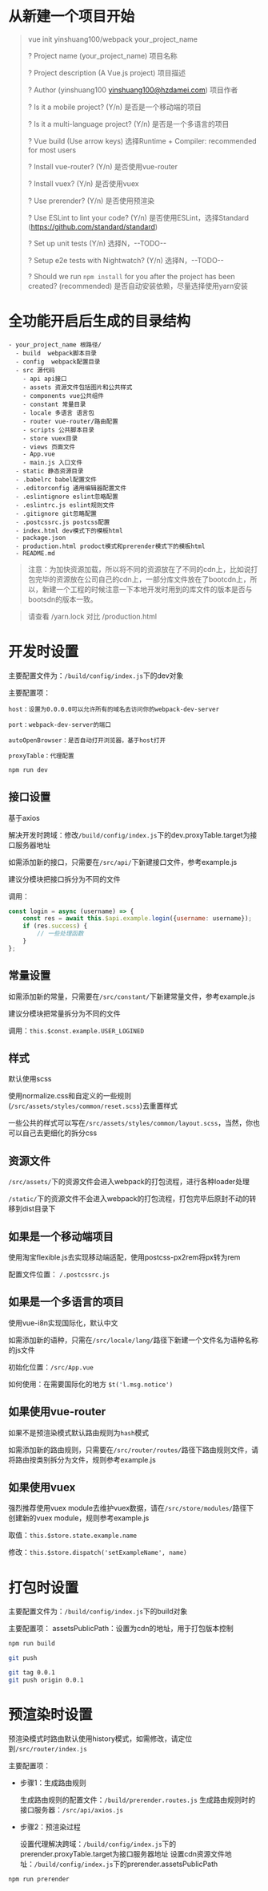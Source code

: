 # 从新建一个项目开始

> vue init yinshuang100/webpack your_project_name
>
> ? Project name (your_project_name) 项目名称
>
> ? Project description (A Vue.js project) 项目描述
>
> ? Author (yinshuang100 <yinshuang100@hzdamei.com>) 项目作者
>
> ? Is it a mobile project? (Y/n) 是否是一个移动端的项目
>
> ? Is it a multi-language project? (Y/n) 是否是一个多语言的项目
>
> ? Vue build (Use arrow keys) 选择Runtime + Compiler: recommended for most users
>
> ? Install vue-router? (Y/n) 是否使用vue-router
>
> ? Install vuex? (Y/n) 是否使用vuex
>
> ? Use prerender? (Y/n) 是否使用预渲染
>
> ? Use ESLint to lint your code? (Y/n) 是否使用ESLint，选择Standard (https://github.com/standard/standard)
>
> ? Set up unit tests (Y/n) 选择N，--TODO--
>
> ? Setup e2e tests with Nightwatch? (Y/n) 选择N，--TODO--
>
> ? Should we run `npm install` for you after the project has been created? (recommended) 是否自动安装依赖，尽量选择使用yarn安装

# 全功能开启后生成的目录结构

```
- your_project_name 根路径/
  - build  webpack脚本目录
  - config  webpack配置目录
  - src 源代码
    - api api接口
    - assets 资源文件包括图片和公共样式
    - components vue公共组件
    - constant 常量目录
    - locale 多语言 语言包
    - router vue-router/路由配置
    - scripts 公共脚本目录
    - store vuex目录
    - views 页面文件
    - App.vue
    - main.js 入口文件
  - static 静态资源目录
  - .babelrc babel配置文件
  - .editorconfig 通用编辑器配置文件
  - .eslintignore eslint忽略配置
  - .eslintrc.js eslint规则文件
  - .gitignore git忽略配置
  - .postcssrc.js postcss配置
  - index.html dev模式下的模板html
  - package.json
  - production.html prodoct模式和prerender模式下的模板html
  - README.md
```

> 注意：为加快资源加载，所以将不同的资源放在了不同的cdn上，比如说打包完毕的资源放在公司自己的cdn上，一部分库文件放在了bootcdn上，所以，新建一个工程的时候注意一下本地开发时用到的库文件的版本是否与bootsdn的版本一致。

> 请查看 /yarn.lock 对比 /production.html

# 开发时设置

主要配置文件为：`/build/config/index.js`下的dev对象

主要配置项：

    host：设置为0.0.0.0可以允许所有的域名去访问你的webpack-dev-server
    
    port：webpack-dev-server的端口
    
    autoOpenBrowser：是否自动打开浏览器，基于host打开
    
    proxyTable：代理配置

```sh
npm run dev
```

## 接口设置

基于axios

解决开发时跨域：修改`/build/config/index.js`下的dev.proxyTable.target为接口服务器地址

如需添加新的接口，只需要在`/src/api/`下新建接口文件，参考example.js

建议分模块把接口拆分为不同的文件

调用：

```javascript
const login = async (username) => {
    const res = await this.$api.example.login({username: username});
    if (res.success) {
        // 一些处理函数
    }
};
```

## 常量设置

如需添加新的常量，只需要在`/src/constant/`下新建常量文件，参考example.js

建议分模块把常量拆分为不同的文件

调用：`this.$const.example.USER_LOGINED`

## 样式

默认使用scss

使用normalize.css和自定义的一些规则(`/src/assets/styles/common/reset.scss`)去重置样式

一些公共的样式可以写在`/src/assets/styles/common/layout.scss`，当然，你也可以自己去更细化的拆分css

## 资源文件

`/src/assets/`下的资源文件会进入webpack的打包流程，进行各种loader处理

`/static/`下的资源文件不会进入webpack的打包流程，打包完毕后原封不动的转移到dist目录下


## 如果是一个移动端项目

使用淘宝flexible.js去实现移动端适配，使用postcss-px2rem将px转为rem

配置文件位置： `/.postcssrc.js`

## 如果是一个多语言的项目

使用vue-i8n实现国际化，默认中文

如需添加新的语种，只需在`/src/locale/lang/`路径下新建一个文件名为语种名称的js文件

初始化位置：`/src/App.vue`

如何使用：在需要国际化的地方 `$t('l.msg.notice')`

## 如果使用vue-router

如果不是预渲染模式默认路由规则为`hash`模式

如需添加新的路由规则，只需要在`/src/router/routes/`路径下路由规则文件，请将路由按类别拆分为文件，规则参考example.js

## 如果使用vuex

强烈推荐使用vuex module去维护vuex数据，请在`/src/store/modules/`路径下创建新的vuex module，规则参考example.js

取值：`this.$store.state.example.name`

修改：`this.$store.dispatch('setExampleName', name)`


# 打包时设置

主要配置文件为：`/build/config/index.js`下的build对象

主要配置项：
    assetsPublicPath：设置为cdn的地址，用于打包版本控制

```sh
npm run build

git push

git tag 0.0.1
git push origin 0.0.1
```

# 预渲染时设置

预渲染模式时路由默认使用history模式，如需修改，请定位到`/src/router/index.js`

主要配置项：
*   步骤1：生成路由规则

    生成路由规则的配置文件：`/build/prerender.routes.js`
    生成路由规则时的接口服务器：`/src/api/axios.js`

*   步骤2：预渲染过程

    设置代理解决跨域：`/build/config/index.js`下的prerender.proxyTable.target为接口服务器地址
    设置cdn资源文件地址：`/build/config/index.js`下的prerender.assetsPublicPath

```sh
npm run prerender
```
